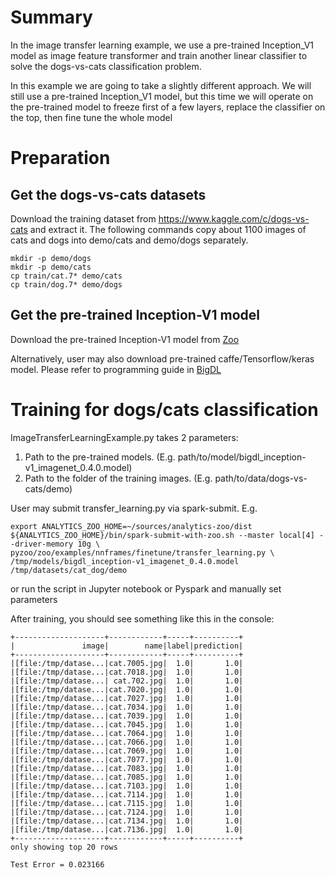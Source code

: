 # Summary

In the image transfer learning example, we use a pre-trained Inception_V1 model as
image feature transformer and train another linear classifier to solve the dogs-vs-cats
classification problem.

In this example we are going to take a slightly different approach. We will still use a pre-trained
 Inception_V1 model, but this time we will operate on the pre-trained model to freeze first of
a few layers, replace the classifier on the top, then fine tune the whole model

# Preparation

## Get the dogs-vs-cats datasets

Download the training dataset from https://www.kaggle.com/c/dogs-vs-cats and extract it.
The following commands copy about 1100 images of cats and dogs into demo/cats and demo/dogs separately.

```
mkdir -p demo/dogs
mkdir -p demo/cats
cp train/cat.7* demo/cats
cp train/dog.7* demo/dogs
```

## Get the pre-trained Inception-V1 model

Download the pre-trained Inception-V1 model from [Zoo](https://s3-ap-southeast-1.amazonaws.com/bigdl-models/imageclassification/imagenet/bigdl_inception-v1_imagenet_0.4.0.model)

Alternatively, user may also download pre-trained caffe/Tensorflow/keras model. Please refer to
programming guide in [BigDL](https://bigdl-project.github.io/) 

# Training for dogs/cats classification

ImageTransferLearningExample.py takes 2 parameters:
1. Path to the pre-trained models. (E.g. path/to/model/bigdl_inception-v1_imagenet_0.4.0.model)
2. Path to the folder of the training images. (E.g. path/to/data/dogs-vs-cats/demo)

User may submit transfer_learning.py via spark-submit.
E.g.
```
export ANALYTICS_ZOO_HOME=~/sources/analytics-zoo/dist
${ANALYTICS_ZOO_HOME}/bin/spark-submit-with-zoo.sh --master local[4] --driver-memory 10g \
pyzoo/zoo/examples/nnframes/finetune/transfer_learning.py \
/tmp/models/bigdl_inception-v1_imagenet_0.4.0.model /tmp/datasets/cat_dog/demo
```

or run the script in Jupyter notebook or Pyspark and manually set parameters

After training, you should see something like this in the console:

```
+--------------------+------------+-----+----------+
|               image|        name|label|prediction|
+--------------------+------------+-----+----------+
|[file:/tmp/datase...|cat.7005.jpg|  1.0|       1.0|
|[file:/tmp/datase...|cat.7018.jpg|  1.0|       1.0|
|[file:/tmp/datase...| cat.702.jpg|  1.0|       1.0|
|[file:/tmp/datase...|cat.7020.jpg|  1.0|       1.0|
|[file:/tmp/datase...|cat.7027.jpg|  1.0|       1.0|
|[file:/tmp/datase...|cat.7034.jpg|  1.0|       1.0|
|[file:/tmp/datase...|cat.7039.jpg|  1.0|       1.0|
|[file:/tmp/datase...|cat.7045.jpg|  1.0|       1.0|
|[file:/tmp/datase...|cat.7064.jpg|  1.0|       1.0|
|[file:/tmp/datase...|cat.7066.jpg|  1.0|       1.0|
|[file:/tmp/datase...|cat.7069.jpg|  1.0|       1.0|
|[file:/tmp/datase...|cat.7077.jpg|  1.0|       1.0|
|[file:/tmp/datase...|cat.7083.jpg|  1.0|       1.0|
|[file:/tmp/datase...|cat.7085.jpg|  1.0|       1.0|
|[file:/tmp/datase...|cat.7103.jpg|  1.0|       1.0|
|[file:/tmp/datase...|cat.7114.jpg|  1.0|       1.0|
|[file:/tmp/datase...|cat.7115.jpg|  1.0|       1.0|
|[file:/tmp/datase...|cat.7124.jpg|  1.0|       1.0|
|[file:/tmp/datase...|cat.7134.jpg|  1.0|       1.0|
|[file:/tmp/datase...|cat.7136.jpg|  1.0|       1.0|
+--------------------+------------+-----+----------+
only showing top 20 rows

Test Error = 0.023166

```